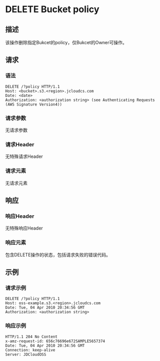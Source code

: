 # DELETE Bucket policy

## 描述
该操作删除指定Bukcet的policy，仅Bukcet的Owner可操作。

## 请求
### 语法
```
DELETE /?policy HTTP/1.1
Host: <bucket>.s3.<region>.jcloudcs.com 
Date: <date>
Authorization: <authorization string> (see Authenticating Requests (AWS Signature Version4))
```
### 请求参数
无请求参数
### 请求Header
无特殊请求Header
### 请求元素
无请求元素

## 响应
### 响应Header
无特殊响应Header
### 响应元素
包含DELETE操作的状态，包括请求失败的错误代码。

## 示例
### 请求示例
```
DELETE /?policy HTTP/1.1
Host: oss-example.s3.<region>.jcloudcs.com 
Date: Tue, 04 Apr 2010 20:34:56 GMT  
Authorization: <authorization string>
```
### 响应示例
```
HTTP/1.1 204 No Content 
x-amz-request-id: 656c76696e672SAMPLE5657374  
Date: Tue, 04 Apr 2010 20:34:56 GMT  
Connection: keep-alive  
Server: JDCloudOSS
```
